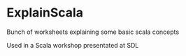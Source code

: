 ExplainScala
============

Bunch of worksheets explaining some basic scala concepts

Used in a Scala workshop presentated at SDL

